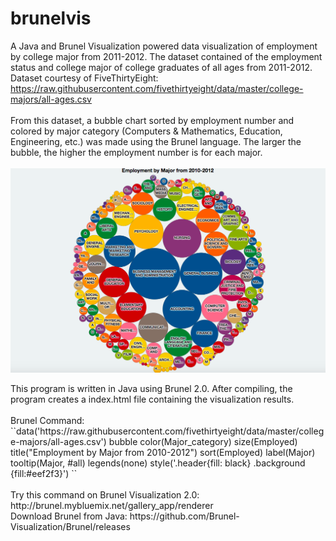# brunelvis

A Java and Brunel Visualization powered data visualization of employment by college major from 2011-2012.
The dataset contained of the employment status and college major of college graduates of all ages from 2011-2012. 
Dataset courtesy of FiveThirtyEight: https://raw.githubusercontent.com/fivethirtyeight/data/master/college-majors/all-ages.csv
<br><br>
From this dataset, a bubble chart sorted by employment number and colored by major category (Computers & Mathematics, Education, Engineering, etc.) was made using the Brunel language. 
The larger the bubble, the higher the employment number is for each major.
<br><br>
![alt tag](https://github.com/chrisnguyenhi/brunelvis/blob/master/output.png)
<p align="center"></p>
This program is written in Java using Brunel 2.0. After compiling, the program creates a index.html file containing the visualization results. 
<br><br>
Brunel Command: <br>
``data('https://raw.githubusercontent.com/fivethirtyeight/data/master/college-majors/all-ages.csv') bubble color(Major_category) size(Employed) title("Employment by Major from 2010-2012") sort(Employed) label(Major) tooltip(Major, #all) legends(none) style('.header{fill: black} .background {fill:#eef2f3}')
``
<br>
<br>Try this command on Brunel Visualization 2.0: http://brunel.mybluemix.net/gallery_app/renderer
<br>Download Brunel from Java: https://github.com/Brunel-Visualization/Brunel/releases


